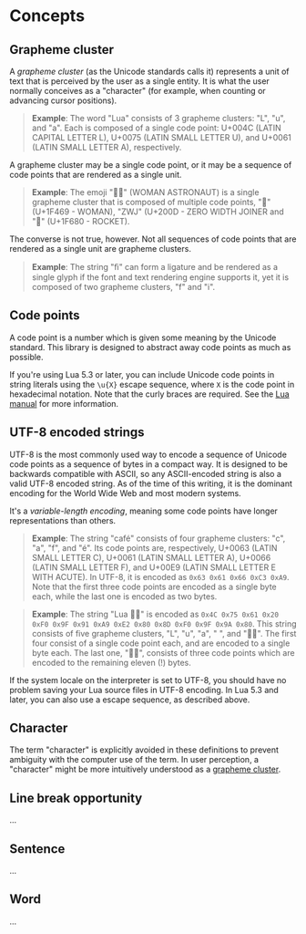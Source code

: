 # Concepts

## <a name="grapheme-cluster">Grapheme cluster</a>

A _grapheme cluster_ (as the Unicode standards calls it) represents a unit of text that is perceived by the user as a single entity. It is what the user normally  conceives as a "character" (for example, when counting or advancing cursor positions).

> **Example**: The word "Lua" consists of 3 grapheme clusters: "L", "u", and "a". Each is composed of a single code point: U+004C (LATIN CAPITAL LETTER L), U+0075 (LATIN SMALL LETTER U), and U+0061 (LATIN SMALL LETTER A), respectively.

A grapheme cluster may be a single code point, or it may be a sequence of code points that are rendered as a single unit.

> **Example**: The emoji "👩‍🚀" (WOMAN ASTRONAUT) is a single grapheme cluster that is composed of multiple code points, "👩" (U+1F469 - WOMAN), "ZWJ" (U+200D - ZERO WIDTH JOINER
and "🚀" (U+1F680 - ROCKET).

The converse is not true, however. Not all sequences of code points that are rendered as a single unit are grapheme clusters.

> **Example**: The string "ﬁ" can form a ligature and be rendered as a single glyph if the font and text rendering engine supports it, yet it is composed of two grapheme clusters, "f" and "i".

## <a name="codepoint">Code points</a>

A code point is a number which is given some meaning by the Unicode standard. This library is designed to abstract away code points as much as possible.

If you're using Lua 5.3 or later, you can include Unicode code points in string literals using the `\u{X}` escape sequence, where `X` is the code point in hexadecimal notation. Note that the curly braces are required. See the [Lua manual][unicode-espace-sequences] for more information.

[unicode-espace-sequences]: https://www.lua.org/manual/5.3/manual.html#3.1

## <a name="utf-8">UTF-8 encoded strings</a>

UTF-8 is the most commonly used way to encode a sequence of Unicode code points as a sequence of bytes in a compact way. It is designed to be backwards compatible with ASCII, so any ASCII-encoded string is also a valid UTF-8 encoded string. As of the time of this writing, it is the dominant encoding for the World Wide Web and most modern systems.

It's a _variable-length encoding_, meaning some code points have longer representations than others.

> **Example**: The string "café" consists of four grapheme clusters: "c", "a", "f", and "é". Its code points are, respectively, U+0063 (LATIN SMALL LETTER C), U+0061 (LATIN SMALL LETTER A), U+0066 (LATIN SMALL LETTER F), and U+00E9 (LATIN SMALL LETTER E WITH ACUTE). In UTF-8, it is encoded as `0x63 0x61 0x66 0xC3 0xA9`. Note that the first three code points are encoded as a single byte each, while the last one is encoded as two bytes.

> **Example**: The string "Lua 👩‍🚀" is encoded as `0x4C 0x75 0x61 0x20 0xF0 0x9F 0x91 0xA9 0xE2 0x80 0x8D 0xF0 0x9F 0x9A 0x80`. This string consists of five grapheme clusters, "L", "u", "a", " ", and "👩‍🚀". The first four consist of a single code point each, and are encoded to a single byte each. The last one, "👩‍🚀", consists of three code points which are encoded to the remaining eleven (!) bytes.

If the system locale on the interpreter is set to UTF-8, you should have no problem saving your Lua source files in UTF-8 encoding. In Lua 5.3 and later, you can also use a escape sequence, as described above.

## <a name="character">Character</a>

The term "character" is explicitly avoided in these definitions to prevent ambiguity with the computer use of the term. In user perception, a "character" might be more intuitively understood as a [grapheme cluster](#grapheme-cluster).

## <a name="line-break-opportunity">Line break opportunity</a>

...

## <a name="sentence">Sentence</a>

...

## <a name="word">Word</a>

...
